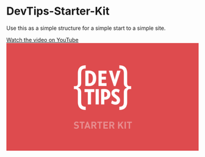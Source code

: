 DevTips-Starter-Kit
===================

Use this as a simple structure for a simple start to a simple site.


<a href=" http://youtu.be/GTBaQ2DcGUk" target="_blank">
Watch the video on YouTube
<img src="thumbnail.png" 
alt="Watcht he video on youtube" />
</a>
